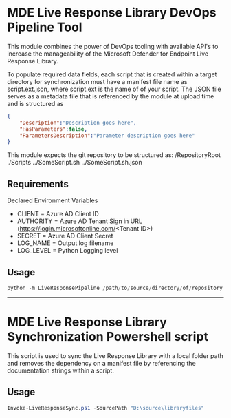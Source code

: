 # MDE Live Response Library DevOps Pipeline Tool

This module combines the power of DevOps tooling with available API's to increase the manageability of the Microsoft Defender for Endpoint Live Response Library.

To populate required data fields, each script that is created within a target directory for synchronization must have a manifest file name as script.ext.json, where script.ext is the name of of your script. The JSON file serves as a metadata file that is referenced by the module at upload time and is structured as
```json
{
    "Description":"Description goes here",
    "HasParameters":false,
    "ParametersDescription":"Parameter description goes here"
}
```
This module expects the git repository to be structured as:
/RepositoryRoot
./Scripts
../SomeScript.sh
../SomeScript.sh.json

## Requirements
Declared Environment Variables
  - CLIENT = Azure AD Client ID
  - AUTHORITY = Azure AD Tenant Sign in URL (https://login.microsoftonline.com/<Tenant ID\>)
  - SECRET = Azure AD Client Secret
  - LOG_NAME = Output log filename
  - LOG_LEVEL = Python Logging level

## Usage
```python
python -m LiveResponsePipeline /path/to/source/directory/of/repository
```

---

# MDE Live Response Library Synchronization Powershell script

This script is used to sync the Live Response Library with a local folder path and removes the dependency on a manifest file by referencing the documentation strings within a script.

## Usage 
```powershell
Invoke-LiveResponseSync.ps1 -SourcePath "D:\source\libraryfiles"
```
